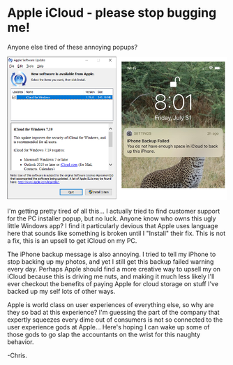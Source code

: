 
# Apple iCloud - please stop bugging me!

Anyone else tired of these annoying popups?

![](/posts/apple_upsell/icloud_installer.png)

I'm getting pretty tired of all this... I actually tried to find customer support for the PC
installer popup, but no luck. Anyone know who owns this ugly little Windows app? I find it
particularly devious that Apple uses language here that sounds like something is broken until I
"Install" their fix. This is not a fix, this is an upsell to get iCloud on my PC.

The iPhone backup message is also annoying. I tried to tell my iPhone to stop backing up my photos,
and yet I still get this backup failed warning every day. Perhaps Apple should find a more creative
way to upsell my on iCloud because this is driving me nuts, and making it much less likely I'll
ever checkout the benefits of paying Apple for cloud storage on stuff I've backed up my self lots
of other ways.

Apple is world class on user experiences of everything else, so why are they so bad at this
experience? I'm guessing the part of the company that expertly squeezes every dime out of consumers
is not so connected to the user experience gods at Apple... Here's hoping I can wake up some of
those gods to go slap the accountants on the wrist for this naughty behavior.

-Chris.